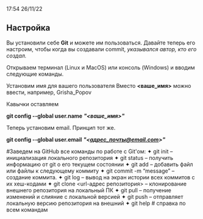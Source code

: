 17:54 26/11/22
## Настройка
Вы установили себе **Git** и можете им пользоваться. Давайте теперь его настроим, чтобы когда вы создавали commit, _указывался автор, кто его создал._

Открываем терминал (Linux и MacOS) или консоль (Windows) и вводим следующие команды.

Установим имя для вашего пользователя
Вместо **<ваше_имя>** можно ввести, например, Grisha_Popov

Кавычки оставляем

**git config --global user.name** _**"<ваше_имя>"**_

Теперь установим email. Принцип тот же.

**git config --global user.email** _**"<адрес_почты@email.com>"**_

#Заведем на GitHub все команды по работе с Git'ом:
✦ git init – инициализация локального репозитория
✦ git status – получить информацию от git о его текущем состоянии
✦ git add – добавить файл или файлы к следующему коммиту
✦ git commit -m “message” – создание коммита.
✦ git log – вывод на экран истории всех коммитов с их хеш-кодами
✦ git clone <url-адрес репозитория> – клонирование внешнего репозитория на локальный ПК
✦ git pull – получение изменений и слияние с локальной версией
✦ git push – отправляет локальную версию репозитория на внешний
✦ git help # справка по всем командам


